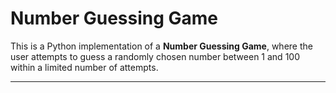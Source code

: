 # Number Guessing Game

This is a Python implementation of a **Number Guessing Game**, where the user attempts to guess a randomly chosen number between 1 and 100 within a limited number of attempts.

---